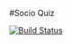 #Socio Quiz

[![Build Status](https://travis-ci.org/SocioQuiz/socio_quiz.svg?branch=master)](https://travis-ci.org/SocioQuiz/socio_quiz)
